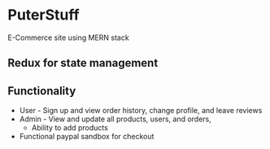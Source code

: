 # PuterStuff
E-Commerce site using MERN stack

## Redux for state management

## Functionality
- User - Sign up and view order history, change profile, and leave reviews
- Admin - View and update all products, users, and orders,  
   * Ability to add products
- Functional paypal sandbox for checkout
